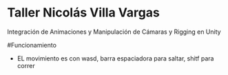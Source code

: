 # Taller Nicolás Villa Vargas
 Integración de Animaciones y Manipulación de Cámaras y Rigging en Unity

 #Funcionamiento  
- EL movimiento es con wasd, barra espaciadora para saltar, shitf para correr

